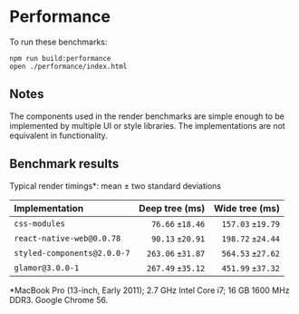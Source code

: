 # Performance

To run these benchmarks:

```
npm run build:performance
open ./performance/index.html
```

## Notes

The components used in the render benchmarks are simple enough to be
implemented by multiple UI or style libraries. The implementations are not
equivalent in functionality.

## Benchmark results

Typical render timings*: mean ± two standard deviations

| Implementation               | Deep tree (ms)    | Wide tree (ms)    |
| :--- | ---: | ---: |
| `css-modules`                |  `76.66` `±18.46` | `157.03` `±19.79` |
| `react-native-web@0.0.78`    |  `90.13` `±20.91` | `198.72` `±24.44` |
| `styled-components@2.0.0-7`  | `263.06` `±31.87` | `564.53` `±27.62` |
| `glamor@3.0.0-1`             | `267.49` `±35.12` | `451.99` `±37.32` |

*MacBook Pro (13-inch, Early 2011); 2.7 GHz Intel Core i7; 16 GB 1600 MHz DDR3. Google Chrome 56.

